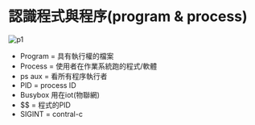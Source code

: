 # **認識程式與程序(program & process)**

![p1](https://i.imgur.com/Qxjjody.png)

* Program = 具有執行權的檔案
* Process = 使用者在作業系統跑的程式/軟體
* ps aux = 看所有程序執行者
* PID = process ID
* Busybox 用在iot(物聯網)
* $$ = 程式的PID
* SIGINT = contral-c

 